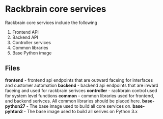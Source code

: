 # Rackbrain core services

Rackbrain core services include the following
1. Frontend API
2. Backend API
3. Controller services
4. Common libraries
5. Base Python image

## Files

**frontend** - frontend api endpoints that are outward faceing for interfaces and customer automation
**backend** - backend api endpoints that are inward faceing and used for rackbrain serivces
**controller** - rackbrain control used for system level functions
**common** - common libraries used for frontend, and backend serivces. All common libraries should be placed here.
**base-python27** - The base image used to build all core services on.
**base-pyhton3** - The base image used to build all serives on Python 3.x
